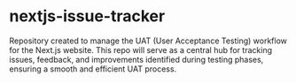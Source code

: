 # nextjs-issue-tracker
Repository created to manage the UAT (User Acceptance Testing) workflow for the Next.js website. This repo will serve as a central hub for tracking issues, feedback, and improvements identified during testing phases, ensuring a smooth and efficient UAT process.
